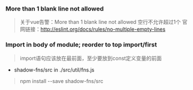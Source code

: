 
 ### More than 1 blank line not allowed 

>关于vue告警：More than 1 blank line not allowed
 空行不允许超过1个
 官网链接：http://eslint.org/docs/rules/no-multiple-empty-lines

 ### Import in body of module; reorder to top import/first
 >import语句应该放在最前面，至少要放到const定义变量的前面

* shadow-fns/src in ./src/util/fns.js
>npm install --save shadow-fns/src
